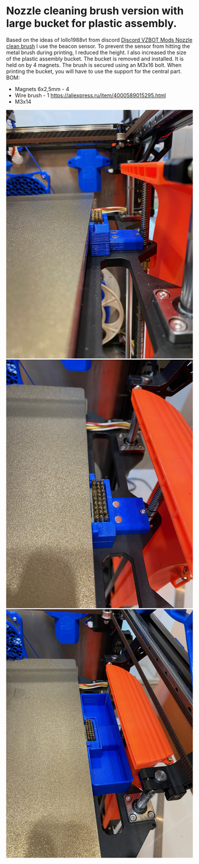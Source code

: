 # Nozzle cleaning brush version with large bucket for plastic assembly. 
Based on the ideas of lollo1988vt from discord <a href="https://discord.com/channels/829828765512106054/1116789432108982342">Discord VZBOT Mods Nozzle clean brush</a>
I use the beacon sensor. To prevent the sensor from hitting the metal brush during printing, I reduced the height.
I also increased the size of the plastic assembly bucket.
The bucket is removed and installed. It is held on by 4 magnets.
The brush is secured using an M3x16 bolt.
When printing the bucket, you will have to use the support for the central part.
BOM:
- Magnets 6x2,5mm - 4
- Wire brush - 1 <a>https://aliexpress.ru/item/4000589015295.html</a>
- M3x14

<img width="1024" alt="image" src="https://github.com/deflord/VzBoT-UserMods/blob/bb4de4eed61a959f50efe0a58ba3c59a44f8278d/Nozzle_clean_with_bucket/Gallery/IMG_4712.jpeg">
<img width="1024" alt="image" src="https://github.com/deflord/VzBoT-UserMods/blob/bb4de4eed61a959f50efe0a58ba3c59a44f8278d/Nozzle_clean_with_bucket/Gallery/IMG_4713.jpeg">
<img width="1024" alt="image" src="https://github.com/deflord/VzBoT-UserMods/blob/bb4de4eed61a959f50efe0a58ba3c59a44f8278d/Nozzle_clean_with_bucket/Gallery/IMG_4714.jpeg">
